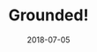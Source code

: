 ---
layout: post
title:  "Grounded!"
date:   2018-07-05
categories: event
eventbrite: "https://www.eventbrite.com/e/grounded-tickets-47490773181"
event_date: 2018-07-14
event_past: false
---